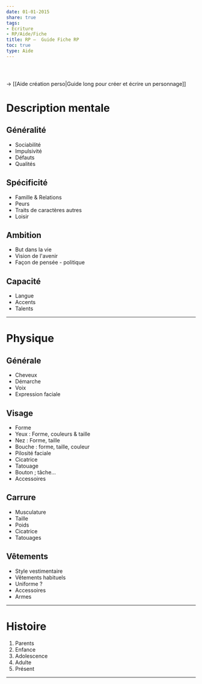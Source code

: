 ```yaml
---
date: 01-01-2015
share: true
tags:
- Écriture
- RP/Aide/Fiche
title: RP —  Guide Fiche RP
toc: true
type: Aide
---
```


$$~$$  
→ [[Aide création perso\|Guide long pour créer et écrire un personnage]]   
  
  
# Description mentale  
## Généralité  
- Sociabilité  
- Impulsivité  
- Défauts  
- Qualités  
  
## Spécificité  
- Famille & Relations   
- Peurs  
- Traits de caractères autres  
- Loisir  
  
## Ambition  
- But dans la vie  
- Vision de l'avenir  
- Façon de pensée - politique  
  
## Capacité  
- Langue  
- Accents  
- Talents  
  
----  
# Physique  
## Générale  
- Cheveux  
- Démarche  
- Voix  
- Expression faciale  
  
## Visage  
- Forme  
- Yeux : Forme, couleurs & taille  
- Nez : Forme, taille  
- Bouche : forme, taille, couleur  
- Pilosité faciale  
- Cicatrice  
- Tatouage  
- Bouton ; tâche…  
- Accessoires  
  
## Carrure  
- Musculature  
- Taille  
- Poids  
- Cicatrice  
- Tatouages  
  
## Vêtements  
- Style vestimentaire  
- Vêtements habituels  
- Uniforme ?  
- Accessoires  
- Armes  
  
----  
# Histoire  
1. Parents  
2. Enfance  
3. Adolescence  
4. Adulte  
5. Présent  
  
----